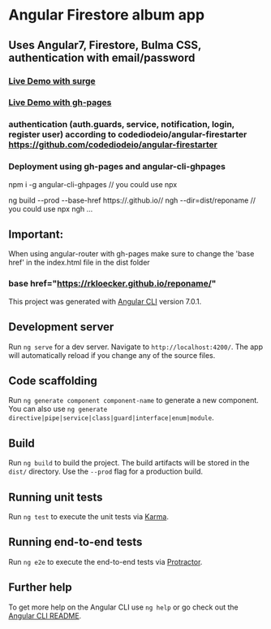 # Angular Firestore album app

## Uses Angular7, Firestore, Bulma CSS, authentication with email/password

### [Live Demo with surge](http://ang-fs-auth-albums.surge.sh/)

### [Live Demo with gh-pages](https://rkloecker.github.io/ang-fs-auth-albums/)

### authentication (auth.guards, service, notification, login, register user) according to codediodeio/angular-firestarter https://github.com/codediodeio/angular-firestarter

### Deployment using gh-pages and angular-cli-ghpages
npm i -g angular-cli-ghpages   // you could use npx

ng build --prod --base-href https://<username>.github.io/<reponame>/
ngh --dir=dist/reponame       // you could use npx ngh ...

## Important:
When using angular-router with gh-pages make sure to change the 'base href' in the index.html file in the dist folder
### base href="https://rkloecker.github.io/reponame/"


This project was generated with [Angular CLI](https://github.com/angular/angular-cli) version 7.0.1.

## Development server

Run `ng serve` for a dev server. Navigate to `http://localhost:4200/`. The app will automatically reload if you change any of the source files.

## Code scaffolding

Run `ng generate component component-name` to generate a new component. You can also use `ng generate directive|pipe|service|class|guard|interface|enum|module`.

## Build

Run `ng build` to build the project. The build artifacts will be stored in the `dist/` directory. Use the `--prod` flag for a production build.

## Running unit tests

Run `ng test` to execute the unit tests via [Karma](https://karma-runner.github.io).

## Running end-to-end tests

Run `ng e2e` to execute the end-to-end tests via [Protractor](http://www.protractortest.org/).

## Further help

To get more help on the Angular CLI use `ng help` or go check out the [Angular CLI README](https://github.com/angular/angular-cli/blob/master/README.md).
